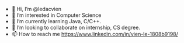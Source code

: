 - 👋 Hi, I’m @ledacvien
- 👀 I’m interested in Computer Science
- 🌱 I’m currently learning Java, C/C++.
- 💞️ I’m looking to collaborate on internship, CS degree.
- 📫 How to reach me https://www.linkedin.com/in/vien-le-1808b9198/ 

<!---
ledacvien/ledacvien is a ✨ special ✨ repository because its `README.md` (this file) appears on your GitHub profile.
You can click the Preview link to take a look at your changes.
--->
